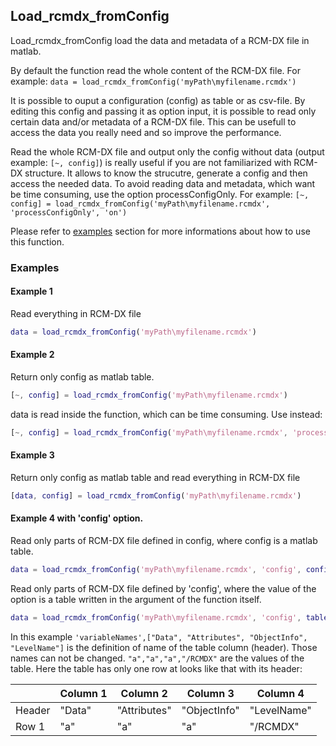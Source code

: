 ## Load_rcmdx_fromConfig

Load_rcmdx_fromConfig load the data and metadata of a RCM-DX file in
matlab. 

By default the function read the whole content of the RCM-DX file. 
For example: `data = load_rcmdx_fromConfig('myPath\myfilename.rcmdx')`

It is possible to ouput a configuration (config) as table or as
csv-file. By editing this config and passing it as option input, it is
possible to read only certain data and/or metadata of a RCM-DX file.
This can be usefull to access the data you really need and so improve
the performance.

Read the whole RCM-DX file and output only the config without data
(output example: `[~, config]`) is really useful if you are not
familiarized with RCM-DX structure. It allows to know the strucutre,
generate a config and then access the needed data. To avoid reading data 
and metadata, which want be time consuming, use the option
processConfigOnly.
For example: `[~, config] = load_rcmdx_fromConfig('myPath\myfilename.rcmdx', 'processConfigOnly', 'on')`

Please refer to [examples](#Examples) section for more informations about how to use
this function.

### Examples

#### Example 1

Read everything in RCM-DX file
```matlab
data = load_rcmdx_fromConfig('myPath\myfilename.rcmdx')
```

#### Example 2
Return only config as matlab table.
```matlab
[~, config] = load_rcmdx_fromConfig('myPath\myfilename.rcmdx')
```
data is read inside the function, which can be time consuming.
Use instead: 
```matlab
[~, config] = load_rcmdx_fromConfig('myPath\myfilename.rcmdx', 'processConfigOnly', 'on')
```

#### Example 3
Return only config as matlab table and read everything in RCM-DX file
```matlab
[data, config] = load_rcmdx_fromConfig('myPath\myfilename.rcmdx')
```

#### Example 4 with 'config' option.
Read only parts of RCM-DX file defined in config, where config is a matlab table.
```matlab
data = load_rcmdx_fromConfig('myPath\myfilename.rcmdx', 'config', config)
```

Read only parts of RCM-DX file defined by 'config', where the value of the
option is a table written in the argument of the function itself.
```matlab
data = load_rcmdx_fromConfig('myPath\myfilename.rcmdx', 'config', table("a","a","a","/RCMDX",'variableNames',["Data", "Attributes", "ObjectInfo", "LevelName"]))
```
In this example `'variableNames',["Data", "Attributes", "ObjectInfo",
"LevelName"]` is the definition of name of the table column (header). Those
names can not be changed. `"a","a","a","/RCMDX"` are the values of the table.
Here the table has only one row at looks like that with its header:

|        | Column 1 | Column 2     | Column 3     | Column 4    |
|--------|----------|--------------|--------------|-------------|
| Header | "Data"   | "Attributes" | "ObjectInfo" | "LevelName" |
| Row 1  | "a"      | "a"          | "a"          | "/RCMDX"    |
